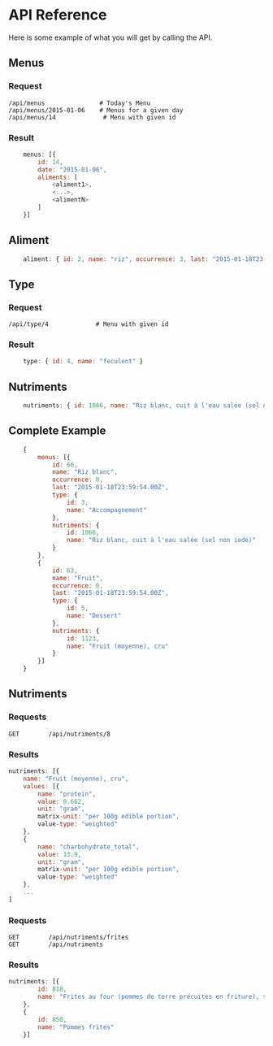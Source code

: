 API Reference
=============

Here is some example of what you will get by calling the API.

Menus
-----

### Request

```
/api/menus               # Today's Menu
/api/menus/2015-01-06    # Menus for a given day
/api/menus/14             # Menu with given id
```

### Result

```javascript
    menus: [{
        id: 14,
        date: "2015-01-06",
        aliments: [
            <aliment1>,
            <...>,
            <alimentN>
        ]
    }]
```

Aliment
-------

```javascript
    aliment: { id: 2, name: "riz", occurrence: 3, last: "2015-01-18T23:59:54.00Z", type: <type>, nutriments: <nutriments> }
```

Type
----

### Request

```
/api/type/4             # Menu with given id
```

### Result

```javascript
    type: { id: 4, name: "feculent" }
```

Nutriments
----------

```javascript
    nutriments: { id: 1066, name: "Riz blanc, cuit à l'eau salée (sel non iodé)" }
```

Complete Example
----------------

```javascript
    {
        menus: [{
            id: 66,
            name: "Riz blanc",
            occurrence: 0,
            last: "2015-01-18T23:59:54.00Z",
            type: {
                id: 3,
                name: "Accompagnement"
            },
            nutriments: {
                id: 1066,
                name: "Riz blanc, cuit à l'eau salée (sel non iodé)"
            }
        },
        {
            id: 63,
            name: "Fruit",
            occurrence: 0,
            last: "2015-01-18T23:59:54.00Z",
            type: {
                id: 5,
                name: "Dessert"
            },
            nutriments: {
                id: 1123,
                name: "Fruit (moyenne), cru"
            }
        }]
    }
```

Nutriments
----------

### Requests

```
GET        /api/nutriments/8
```

### Results

```javascript
nutriments: [{
    name: "Fruit (moyenne), cru",
    values: [{
        name: "protein",
        value: 0.662,
        unit: "gram",
        matrix-unit: "per 100g edible portion",
        value-type: "weighted"
    },
    {
        name: "charbohydrate_total",
        value: 13.9,
        unit: "gram",
        matrix-unit: "per 100g edible portion",
        value-type: "weighted"
    },
    ...
]
```

### Requests

```
GET        /api/nutriments/frites
GET        /api/nutriments
```

### Results

```javascript
nutriments: [{
        id: 818,
        name: "Frites au four (pommes de terre précuites en friture), surgelées"
    },
    {
        id: 850,
        name: "Pommes frites"
    }]
```

